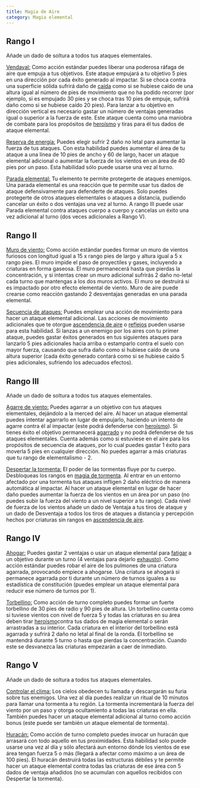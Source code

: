 ```yaml
---
title: Magia de Aire
category: Magia elemental
---
```

## Rango I 

Añade un dado de soltura a todos tus ataques elementales.

<u>Vendaval:</u> Como acción estándar puedes liberar una poderosa ráfaga de aire que empuja a tus objetivos. Este ataque empujará a tu objetivo 5 pies en una dirección por cada éxito generado al impactar. Si se choca contra una superficie sólida sufrirá daño de [caída](https://raldamain.com/rules/Reglas%20principales/reglas%20de%20combate.html#ca%C3%ADdas) como si se hubiese caído de una altura igual al número de pies de movimiento que no ha podido recorrer (por ejemplo, si es empujado 30 pies y se choca tras 10 pies de empuje, sufrirá daño como si se hubiese caído 20 pies). Para lanzar a tu objetivo en dirección vertical es necesario gastar un número de ventajas generadas igual o superior a la fuerza de este. Este ataque cuenta como una maniobra de combate para los propósitos de [heroísmo](https://raldamain.com/rules/Crear%20personajes/talentos.html#hero%C3%ADsmo-fue) y tiras para él tus dados de ataque elemental.

<u>Reserva de energía:</u> Puedes elegir sufrir 2 daño no letal para aumentar la fuerza de tus ataques. Con esta habilidad puedes aumentar el área de tu ataque a una línea de 10 pies de ancho y 60 de largo, hacer un ataque elemental adicional o aumentar la fuerza de los vientos en un área de 40 pies por un paso. Esta habilidad sólo puede usarse una vez al turno.

<u>Parada elemental:</u> Tu elemento te permite protegerte de ataques enemigos. Una parada elemental es una reacción que te permite usar tus dados de ataque defensivamente para defenderte de ataques. Solo puedes protegerte de otros ataques elementales o ataques a distancia, pudiendo cancelar un éxito o dos ventajas una vez al turno. A rango III puede usar Parada elemental contra ataques cuerpo a cuerpo y cancelas un éxito una vez adicional al turno (dos veces adicionales a Rango V).

## Rango II

<u>Muro de viento:</u> Como acción estándar puedes formar un muro de vientos furiosos con longitud igual a 15 x rango pies de largo y altura igual a 5 x rango pies. El muro impide el paso de proyectiles y gases, incluyendo a criaturas en forma gaseosa. El muro permanecerá hasta que pierdas la concentración, y si intentas crear un muro adicional sufrirás 2 daño no-letal cada turno que mantengas a los dos muros activos. El muro se destruirá si es impactado por otro efecto elemental de viento. Muro de aire puede crearse como reacción gastando 2 desventajas generadas en una parada elemental.

<u>Secuencia de ataques:</u> Puedes emplear una acción de movimiento para hacer un ataque elemental adicional. Las acciones de movimiento adicionales que te otorgue [ascendencia de aire](https://raldamain.com/rules/Rangos/Ascendencias/ascendencia%20de%20fuego.html) o [reflejos](https://raldamain.com/rules/Rangos/Combate/reflejos.html) pueden usarse para esta habilidad. Si lanzas a un enemigo por los aires con tu primer ataque, puedes gastar éxitos generados en tus siguientes ataques para lanzarlo 5 pies adicionales hacia arriba o estamparlo contra el suelo con mayor fuerza, causando que sufra daño como si hubiese caído de una altura superior (cada éxito generado contará como si se hubiese caído 5 pies adicionales, sufriendo los adecuados efectos).

## Rango III 

Añade un dado de soltura a todos tus ataques elementales. 

<u>Agarre de viento:</u> Puedes agarrar a un objetivo con tus ataques elementales, dejándolo a la merced del aire. Al hacer un ataque elemental puedes intentar agarrarlo en lugar de empujarlo, haciendo un intento de agarre contra él al impactar (este podrá defenderse con [heroísmo](https://raldamain.com/rules/Crear%20personajes/talentos.html#hero%C3%ADsmo-fue)). Si tienes éxito el objetivo permanecerá [agarrado](https://raldamain.com/rules/Reglas%20principales/Efectos%20de%20estado.html#agarrada) y no podrá defenderse de tus ataques elementales. Cuenta además como si estuviese en el aire para los propósitos de secuencia de ataques, por lo cual puedes gastar 1 éxito para moverla 5 pies en cualquier dirección. No puedes agarrar a más criaturas que tu rango de elementalismo - 2.

<u>Despertar la tormenta:</u> El poder de las tormentas fluye por tu cuerpo. Desbloqueas los rangos en [magia de tormenta](https://raldamain.com/rules/Rangos/Elementalismo/magia%20de%20tormenta.html). Al entrar en un entorno afectado por una tormenta tus ataques infligen 2 daño eléctrico de manera automática al impactar. Al hacer un ataque elemental en lugar de hacer daño puedes aumentar la fuerza de los vientos en un área por un paso (no puedes subir la fuerza del viento a un nivel superior a tu rango). Cada nivel de fuerza de los vientos añade un dado de Ventaja a tus tiros de ataque y un dado de Desventaja a todos los tiros de ataques a distancia y percepción hechos por criaturas sin rangos en [ascendencia de aire](https://raldamain.com/rules/Rangos/Ascendencias/ascendencia%20de%20aire.html).

## Rango IV 

<u>Ahogar:</u> Puedes gastar 2 ventajas o usar un ataque elemental para [fatigar](https://raldamain.com/rules/Reglas%20principales/Efectos%20de%20estado.html#fatigada) a un objetivo durante un turno (4 ventajas para dejarlo [exhausto](https://raldamain.com/rules/Reglas%20principales/Efectos%20de%20estado.html#exhausta)). Como acción estándar puedes robar el aire de los pulmones de una criatura agarrada, provocando empiece a ahogarse. Una criatura se ahogará si permanece agarrada por ti durante un número de turnos iguales a su estadística de constitución (puedes emplear un ataque elemental para reducir ese número de turnos por 1).

<u>Torbellino:</u> Como acción de turno completo puedes formar un fuerte torbellino de 30 pies de radio y 90 pies de altura. Un torbellino cuenta como si tuviese vientos con nivel de fuerza 5 y todas las criaturas en su área deben tirar [heroísmo](https://raldamain.com/rules/Crear%20personajes/talentos.html#hero%C3%ADsmo-fue)contra tus dados de magia elemental o serán arrastradas a su interior. Cada criatura en el interior del torbellino está agarrada y sufrirá 2 daño no letal al final de la ronda. El torbellino se mantendrá durante 5 turno o hasta que pierdas la concentración. Cuando este se desvanezca las criaturas empezarán a caer de inmediato.

## Rango V 

Añade un dado de soltura a todos tus ataques elementales. 

<u>Controlar el clima:</u> Los cielos obedecen tu llamada y descargarán su furia sobre tus enemigos. Una vez al día puedes realizar un ritual de 10 minutos para llamar una tormenta a tu región. La tormenta incrementará la fuerza del viento por un paso y otorga ocultamiento a todas las criaturas en ella. También puedes hacer un ataque elemental adicional al turno como acción bonus (este puede ser también un ataque elemental de tormenta). 

<u>Huracán:</u> Como acción de turno completo puedes invocar un huracán que arrasará con todo aquello en tus proximidades. Esta habilidad solo puede usarse una vez al día y sólo afectará aun entorno dónde los vientos de ese área tengan fuerza 5 o más (llegará a afectar como máximo a un área de 100 pies). El huracán destruirá todas las estructuras débiles y te permite hacer un ataque elemental contra todas las criaturas de ese área con 5 dados de ventaja añadidos (no se acumulan con aquellos recibidos con Despertar la tormenta).
